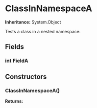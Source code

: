 # ClassInNamespaceA

**Inheritance:** System.Object  
  
Tests a class in a nested namespace.

## Fields

### int FieldA

## Constructors

###  ClassInNamespaceA()

**Returns:**  

